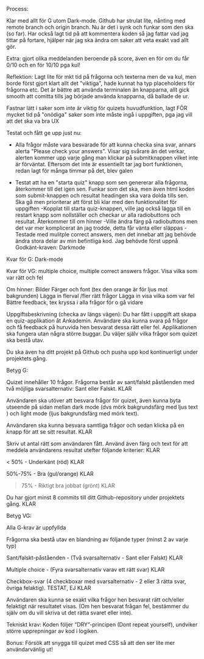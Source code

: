 Process:

Klar med allt för G utom Dark-mode. Github har strulat lite, nånting med remote branch och origin branch. Nu är det i synk och funkar som den ska (so far). 
Har också lagt tid på att kommentera koden så jag fattar vad jag tittar på fortare, hjälper när jag ska ändra om saker att veta exakt vad allt gör. 

Extra: gjort olika meddelanden beroende på score, även en för om du får 0/10 och en för 10/10 pga kul!

Reflektion:
Lagt lite för mkt tid på frågorna och texterna men de va kul, men borde först gjort klart allt det "viktiga", hade kunnat ha typ placeholders för frågorna etc.
Det är bättre att använda terminalen än knapparna, allt gick smooth att comitta tills jag började använda knapparna, då ballade de ur.

Fastnar lätt i saker som inte är viktig för quizets huvudfunktion, lagt FÖR mycket tid på "onödiga" saker som inte måste ingå i uppgiften, pga jag vill att det ska va bra UX


Testat och fått ge upp just nu:
- Alla frågor måste vara besvarade för att kunna checka sina svar, annars alerta "Please check your answers". Visar sig svårare än det verkar, alerten kommer upp varje gång man klickar på submitknappen vilket inte är förväntat. Eftersom det inte är essentiellt tar jag bort funktionen, redan lagt för många timmar på det, blev galen

- Testat att ha en "starta quiz" knapp som sen genererar alla frågorna, återkommer till det igen sen. Funkar som det ska, men även html koden som submit-knappen och resultat headingen ska vara dolda tills sen. Ska gå men prioriterar att först bli klar med den funktionalitet för uppgiften
-Kopplat till starta quiz-knappen, ville jag också lägga till en restart knapp som nollställer och checkar ur alla radiobuttons och resultat. Återkommer till om hinner
-Ville ändra färg på radiobuttons men det var mer komplicerat än jag trodde, detta får vänta eller släppas
-Testade med mulitple correct answers, men det innebar att jag behövde ändra stora delar av min befintliga kod. Jag behövde först uppnå Godkänt-kraven: Darkmode

Kvar för G:
Dark-mode

Kvar för VG:
multiple choice, multiple correct answers frågor. 
Visa vilka som var rätt och fel

Om hinner:
Bilder
Färger och font (tex den orange är för ljus mot bakgrunden)
Lägga in flerval /fler rätt frågor
Lägga in visa vilka som var fel
Bättre feedback, tex kryssa i alla frågor för o gå vidare


Uppgiftsbeskrivning (checka av längs vägen):
Du har fått i uppgift att skapa en quiz-applikation åt Ankademin. Användare ska kunna svara på frågor och få feedback på huruvida hen besvarat dessa rätt eller fel. Applikationen ska fungera utan några större buggar. Du väljer själv vilka frågor som quizet ska bestå utav.

Du ska även ha ditt projekt på Github och pusha upp kod kontinuerligt under projektets gång.


Betyg G:

Quizet innehåller 10 frågor. Frågorna består av sant/falskt påståenden med två möjliga svarsalternativ: Sant eller Falskt. KLAR

Användaren ska utöver att besvara frågor för quizet, även kunna byta utseende på sidan mellan dark mode (dvs mörk bakgrundsfärg med ljus text ) och light mode (ljus bakgrundsfärg med mörk text).

Användaren ska kunna besvara samtliga frågor och sedan klicka på en knapp för att se sitt resultat. KLAR

Skriv ut antal rätt som användaren fått. Använd även färg och text för att meddela användarens resultat utefter följande kriterier: KLAR

< 50% - Underkänt (röd) KLAR

50%-75% - Bra (gul/orange) KLAR

> 75% - Riktigt bra jobbat (grönt) KLAR

Du har gjort minst 8 commits till ditt Github-repository under projektets gång. KLAR

 

Betyg VG:


Alla G-krav är uppfyllda

Frågorna ska bestå utav en blandning av följande typer (minst 2 av varje typ)

Sant/falskt-påståenden - (Två svarsalternativ - Sant eller Falskt) KLAR

Multiple choice - (Fyra svarsalternativ varav ett rätt svar) KLAR

Checkbox-svar (4 checkboxar med svarsalternativ - 2 eller 3 rätta svar, övriga felaktig). TESTAT, EJ KLAR

Användaren ska kunna se exakt vilka frågor hen besvarat rätt och/eller felaktigt när resultatet visas. (Om hen besvarat frågan fel, bestämmer du själv om du vill skriva ut det rätta svaret eller inte).

Tekniskt krav: Koden följer “DRY”-principen (Dont repeat yourself), undviker större upprepningar av kod i logiken.

 

Bonus: Försök att snygga till quizet med CSS så att den ser lite mer användarvänlig ut!
